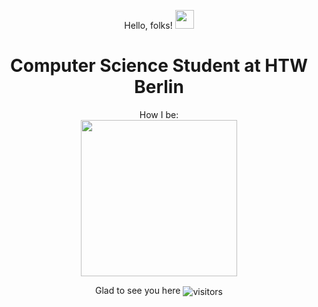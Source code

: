 <p align="center"> Hello, folks! <img src="https://raw.githubusercontent.com/MartinHeinz/MartinHeinz/master/wave.gif" width="30px">
</p>

<h1 align="center">Computer Science Student at HTW Berlin</h1>

<p align="center">
  How I be:<br>
  
<img align="center" width="250px" src="https://user-images.githubusercontent.com/76268251/117589418-a4b47f00-b129-11eb-901d-3356d42cb8d2.png" />
  </p>

<p align="center">
   Glad to see you here
   <img align="center" alt="visitors" src="https://gpvc.arturio.dev/naaaggi" />
</p>




<!-- - 🔭 I’m currently working on ...
- 🌱 I’m currently learning ...
- 👯 I’m looking to collaborate on ...
- 🤔 I’m looking for help with ...
- 💬 Ask me about ...
- 📫 How to reach me: ...
- 😄 Pronouns: ...
- ⚡ Fun fact: ...
-->
